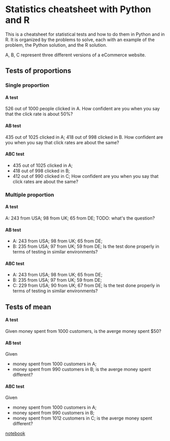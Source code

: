 # Statistics cheatsheet with Python and R

This is a cheatsheet for statistical tests and how to do them in Python and in R. 
It is organized by the problems to solve, each with an example of the problem, the Python solution, and the R solution.

A, B, C represent three different versions of a eCommerce website.

## Tests of proportions

### Single proportion

#### A test 
526 out of 1000 people clicked in A. How confident are you when you say that the click rate is about 50%? 

#### AB test
435 out of 1025 clicked in A; 418 out of 998 clicked in B. How confident are you when you say that click rates are about the same?

#### ABC test
- 435 out of 1025 clicked in A; 
- 418 out of 998 clicked in B;  
- 412 out of 990 clicked in C;
How confident are you when you say that click rates are about the same?

### Multiple proportion

#### A test
A: 243 from USA; 98 from UK; 65 from DE;
TODO: what's the question?

#### AB test
- A: 243 from USA; 98 from UK; 65 from DE;
- B: 235 from USA; 97 from UK; 59 from DE;
Is the test done properly in terms of testing in similar environments?

#### ABC test
- A: 243 from USA; 98 from UK; 65 from DE;
- B: 235 from USA; 97 from UK; 59 from DE;
- C: 229 from USA; 90 from UK; 67 from DE;
Is the test done properly in terms of testing in similar environments?


## Tests of mean

#### A test
Given money spent from 1000 customers, is the averge money spent $50?

#### AB test
Given 
- money spent from 1000 customers in A;
- money spent from 990 customers in B;
is the averge money spent different?

#### ABC test
Given
- money spent from 1000 customers in A;
- money spent from 990 customers in B;
- money spent from 1012 customers in C;
is the averge money spent different?




[notebook](todo)
